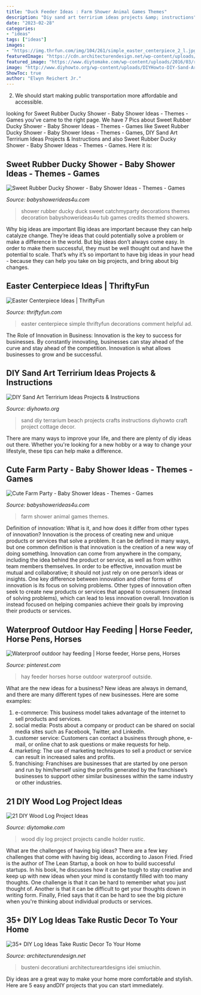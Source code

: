 ```yaml
---
title: "Duck Feeder Ideas : Farm Shower Animal Games Themes"
description: "Diy sand art terririum ideas projects &amp; instructions"
date: "2023-02-28"
categories:
- "ideas"
tags: ["ideas"]
images:
- "https://img.thrfun.com/img/104/261/simple_easter_centerpiece_2_l.jpg"
featuredImage: "https://cdn.architecturendesign.net/wp-content/uploads/2014/09/22-Hooks-on-a-log.jpg"
featured_image: "https://www.diytomake.com/wp-content/uploads/2016/03/rustic-wood-projects.jpg"
image: "http://www.diyhowto.org/wp-content/uploads/DIYHowto-DIY-Sand-Art-Terririum-Ideas-Project-11.jpg"
ShowToc: true
author: "Elwyn Reichert Jr."
---
```



2. We should start making public transportation more affordable and accessible.

	

		
looking for Sweet Rubber Ducky Shower - Baby Shower Ideas - Themes - Games you've came to the right page. We have 7 Pics about Sweet Rubber Ducky Shower - Baby Shower Ideas - Themes - Games like Sweet Rubber Ducky Shower - Baby Shower Ideas - Themes - Games, DIY Sand Art Terririum Ideas Projects &amp; Instructions and also Sweet Rubber Ducky Shower - Baby Shower Ideas - Themes - Games. Here it is:
		
    
## Sweet Rubber Ducky Shower - Baby Shower Ideas - Themes - Games

<img loading=lazy src="https://babyshowerideas4u.com/wp-content/uploads/2016/07/Sweet-Rubber-Ducky-Shower-Tub.jpg" onerror="this.onerror=null;this.src='https://tse4.mm.bing.net/th?id=OIP.pm4nMBrk3ct2QcW6W0OtoAHaLG&amp;pid=15.1';" alt="Sweet Rubber Ducky Shower - Baby Shower Ideas - Themes - Games">

_Source: babyshowerideas4u.com_

>shower rubber ducky duck sweet catchmyparty decorations themes decoration babyshowerideas4u tub games credits themed showers. 

	

Why big ideas are important
Big ideas are important because they can help catalyze change. They’re ideas that could potentially solve a problem or make a difference in the world. But big ideas don’t always come easy. In order to make them successful, they must be well thought out and have the potential to scale.
That’s why it’s so important to have big ideas in your head - because they can help you take on big projects, and bring about big changes.

    
## Easter Centerpiece Ideas | ThriftyFun

<img loading=lazy src="https://img.thrfun.com/img/104/261/simple_easter_centerpiece_2_l.jpg" onerror="this.onerror=null;this.src='https://tse4.mm.bing.net/th?id=OIP.cC1_3ZudWSTu52KIqaYqNwHaMG&amp;pid=15.1';" alt="Easter Centerpiece Ideas | ThriftyFun">

_Source: thriftyfun.com_

>easter centerpiece simple thriftyfun decorations comment helpful ad. 

	

The Role of Innovation in Business:
Innovation is the key to success for businesses. By constantly innovating, businesses can stay ahead of the curve and stay ahead of the competition. Innovation is what allows businesses to grow and be successful.

    
## DIY Sand Art Terririum Ideas Projects &amp; Instructions

<img loading=lazy src="http://www.diyhowto.org/wp-content/uploads/DIYHowto-DIY-Sand-Art-Terririum-Ideas-Project-11.jpg" onerror="this.onerror=null;this.src='https://tse2.mm.bing.net/th?id=OIP.YV5QlnYqfc9sMvnYye3P9AHaM_&amp;pid=15.1';" alt="DIY Sand Art Terririum Ideas Projects &amp; Instructions">

_Source: diyhowto.org_

>sand diy terrarium beach projects crafts instructions diyhowto craft project cottage decor. 

	

There are many ways to improve your life, and there are plenty of diy ideas out there. Whether you're looking for a new hobby or a way to change your lifestyle, these tips can help make a difference.

    
## Cute Farm Party - Baby Shower Ideas - Themes - Games

<img loading=lazy src="http://www.babyshowerideas4u.com/wp-content/uploads/2014/07/IMG_2088-2E-746x1024.jpg" onerror="this.onerror=null;this.src='https://tse2.mm.bing.net/th?id=OIP.OERdGWGRqkGAYeRCyUt5lQHaKK&amp;pid=15.1';" alt="Cute Farm Party - Baby Shower Ideas - Themes - Games">

_Source: babyshowerideas4u.com_

>farm shower animal games themes. 

	

Definition of innovation: What is it, and how does it differ from other types of innovation?
Innovation is the process of creating new and unique products or services that solve a problem. It can be defined in many ways, but one common definition is that innovation is the creation of a new way of doing something. Innovation can come from anywhere in the company, including the idea behind the product or service, as well as from within team members themselves. In order to be effective, innovation must be mutual and collaborative; it should not just rely on one person’s ideas or insights. 
One key difference between innovation and other forms of innovation is its focus on solving problems. Other types of innovation often seek to create new products or services that appeal to consumers (instead of solving problems), which can lead to less innovation overall. Innovation is instead focused on helping companies achieve their goals by improving their products or services.

    
## Waterproof Outdoor Hay Feeding | Horse Feeder, Horse Pens, Horses

<img loading=lazy src="https://i.pinimg.com/736x/10/ce/ea/10ceead11fa8278c3edf8ba018d37048--creative-ideas-hay-feeder.jpg" onerror="this.onerror=null;this.src='https://tse1.mm.bing.net/th?id=OIP.cUrLMkAeBgf8H3bONt-c_QHaNJ&amp;pid=15.1';" alt="Waterproof outdoor hay feeding | Horse feeder, Horse pens, Horses">

_Source: pinterest.com_

>hay feeder horses horse outdoor waterproof outside. 

	

What are the new ideas for a business?
New ideas are always in demand, and there are many different types of new businesses. Here are some examples: 
1. e-commerce: This business model takes advantage of the internet to sell products and services. 
2. social media: Posts about a company or product can be shared on social media sites such as Facebook, Twitter, and LinkedIn. 
3. customer service: Customers can contact a business through phone, e-mail, or online chat to ask questions or make requests for help. 
4. marketing: The use of marketing techniques to sell a product or service can result in increased sales and profits. 
5. franchising: Franchises are businesses that are started by one person and run by him/herself using the profits generated by the franchisee’s businesses to support other similar businesses within the same industry or other industries.

    
## 21 DIY Wood Log Project Ideas

<img loading=lazy src="https://www.diytomake.com/wp-content/uploads/2016/03/rustic-wood-projects.jpg" onerror="this.onerror=null;this.src='https://tse2.mm.bing.net/th?id=OIP.rmzscWDOaN3tHfXSHtxWywHaJ3&amp;pid=15.1';" alt="21 DIY Wood Log Project Ideas">

_Source: diytomake.com_

>wood diy log project projects candle holder rustic. 

	

What are the challenges of having big ideas?
There are a few key challenges that come with having big ideas, according to Jason Fried. Fried is the author of The Lean Startup, a book on how to build successful startups. In his book, he discusses how it can be tough to stay creative and keep up with new ideas when your mind is constantly filled with too many thoughts. 
One challenge is that it can be hard to remember what you just thought of. Another is that it can be difficult to get your thoughts down in writing form. Finally, Fried says that it can be hard to see the big picture when you're thinking about individual products or services.

    
## 35+ DIY Log Ideas Take Rustic Decor To Your Home

<img loading=lazy src="https://cdn.architecturendesign.net/wp-content/uploads/2014/09/22-Hooks-on-a-log.jpg" onerror="this.onerror=null;this.src='https://tse3.mm.bing.net/th?id=OIP.V7pIA0b_pu5X98JqS4kIawHaLH&amp;pid=15.1';" alt="35+ DIY Log Ideas Take Rustic Decor To Your Home">

_Source: architecturendesign.net_

>busteni decoratiuni architectureartdesigns idei smiuchin. 

	

Diy ideas are a great way to make your home more comfortable and stylish. Here are 5 easy andDIY projects that you can start immediately.

